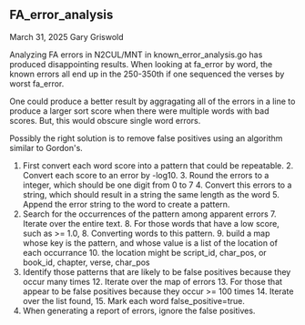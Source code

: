 ## FA_error_analysis

March 31, 2025
Gary Griswold

Analyzing FA errors in N2CUL/MNT in known_error_analysis.go has produced disappointing 
results.  When looking at fa_error by word, the known errors all end up in the 250-350th
if one sequenced the verses by worst fa_error.  

One could produce a better result by aggragating all of the errors in a line to
produce a larger sort score when there were multiple words with bad scores.  But,
this would obscure single word errors.

Possibly the right solution is to remove false positives using an algorithm similar to
Gordon's.

1. First convert each word score into a pattern that could be repeatable.
   2. Convert each score to an error by -log10.
   3. Round the errors to a integer, which should be one digit from 0 to 7
   4. Convert this errors to a string, which should result in a string the same length as the word
   5. Append the error string to the word to create a pattern.
6. Search for the occurrences of the pattern among apparent errors
   7. Iterate over the entire text.
   8. For those words that have a low score, such as >= 1.0,
   8. Converting words to this pattern.
   9. build a map whose key is the pattern, and whose value is a list of the location of each occurrance
   10. the location might be script_id, char_pos, or book_id, chapter, verse, char_pos
11. Identify those patterns that are likely to be false positives because they occur many times
    12. Iterate over the map of errors
    13. For those that appear to be false positives because they occur >= 100 times
    14. Iterate over the list found,
    15. Mark each word false_positive=true.
16. When generating a report of errors, ignore the false positives.
